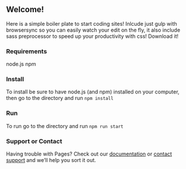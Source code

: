 ## Welcome!

Here is a simple boiler plate to start coding sites! Inlcude just gulp with browsersync so you can easily watch your edit on the fly, it also include sass preprocessor to speed up your productivity with css!
Download it!

### Requirements
node.js
npm

### Install
To install be sure to have node.js (and npm) installed on your computer, then go to the directory and run 
```npm install```

### Run
To run go to the directory and run 
```npm run start```

### Support or Contact

Having trouble with Pages? Check out our [documentation](https://help.github.com/categories/github-pages-basics/) or [contact support](https://github.com/contact) and we’ll help you sort it out.
